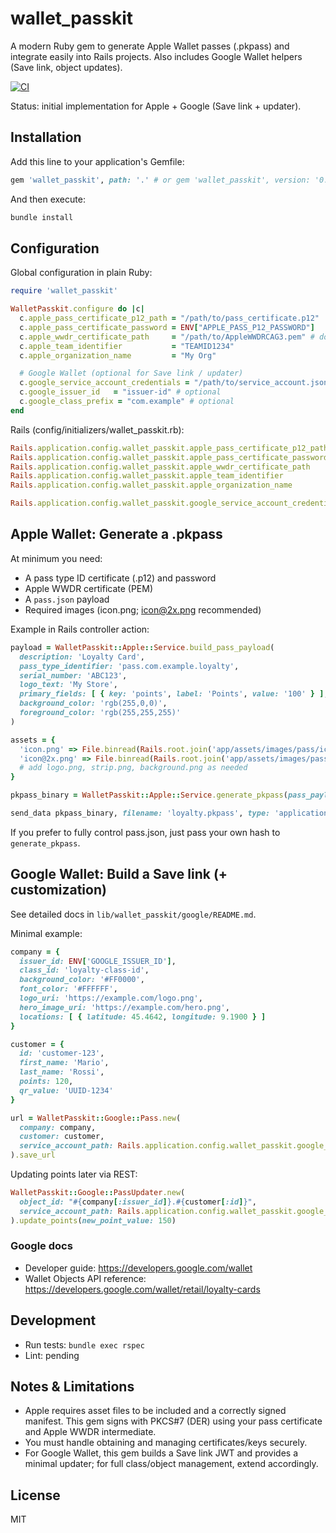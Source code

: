 # wallet_passkit

A modern Ruby gem to generate Apple Wallet passes (.pkpass) and integrate easily into Rails projects. Also includes Google Wallet helpers (Save link, object updates).

[![CI](https://github.com/gioggi/wallet_passkit/actions/workflows/test.yml/badge.svg)](https://github.com/gioggi/wallet_passkit/actions/workflows/test.yml)

Status: initial implementation for Apple + Google (Save link + updater).

## Installation

Add this line to your application's Gemfile:

```ruby
gem 'wallet_passkit', path: '.' # or gem 'wallet_passkit', version: '0.1.0'
```

And then execute:

```bash
bundle install
```

## Configuration

Global configuration in plain Ruby:

```ruby
require 'wallet_passkit'

WalletPasskit.configure do |c|
  c.apple_pass_certificate_p12_path = "/path/to/pass_certificate.p12"
  c.apple_pass_certificate_password = ENV["APPLE_PASS_P12_PASSWORD"]
  c.apple_wwdr_certificate_path     = "/path/to/AppleWWDRCAG3.pem" # download from Apple
  c.apple_team_identifier           = "TEAMID1234"
  c.apple_organization_name         = "My Org"

  # Google Wallet (optional for Save link / updater)
  c.google_service_account_credentials = "/path/to/service_account.json"
  c.google_issuer_id   = "issuer-id" # optional
  c.google_class_prefix = "com.example" # optional
end
```

Rails (config/initializers/wallet_passkit.rb):

```ruby
Rails.application.config.wallet_passkit.apple_pass_certificate_p12_path = Rails.root.join('config', 'certs', 'pass_cert.p12').to_s
Rails.application.config.wallet_passkit.apple_pass_certificate_password = ENV['APPLE_PASS_P12_PASSWORD']
Rails.application.config.wallet_passkit.apple_wwdr_certificate_path     = Rails.root.join('config', 'certs', 'AppleWWDRCAG3.pem').to_s
Rails.application.config.wallet_passkit.apple_team_identifier           = ENV['APPLE_TEAM_ID']
Rails.application.config.wallet_passkit.apple_organization_name         = 'My Org'

Rails.application.config.wallet_passkit.google_service_account_credentials = Rails.root.join('config', 'google', 'service_account.json').to_s
```

## Apple Wallet: Generate a .pkpass

At minimum you need:
- A pass type ID certificate (.p12) and password
- Apple WWDR certificate (PEM)
- A `pass.json` payload
- Required images (icon.png; icon@2x.png recommended)

Example in Rails controller action:

```ruby
payload = WalletPasskit::Apple::Service.build_pass_payload(
  description: 'Loyalty Card',
  pass_type_identifier: 'pass.com.example.loyalty',
  serial_number: 'ABC123',
  logo_text: 'My Store',
  primary_fields: [ { key: 'points', label: 'Points', value: '100' } ],
  background_color: 'rgb(255,0,0)',
  foreground_color: 'rgb(255,255,255)'
)

assets = {
  'icon.png' => File.binread(Rails.root.join('app/assets/images/pass/icon.png')),
  'icon@2x.png' => File.binread(Rails.root.join('app/assets/images/pass/icon@2x.png')),
  # add logo.png, strip.png, background.png as needed
}

pkpass_binary = WalletPasskit::Apple::Service.generate_pkpass(pass_payload: payload, assets: assets)

send_data pkpass_binary, filename: 'loyalty.pkpass', type: 'application/vnd.apple.pkpass'
```

If you prefer to fully control pass.json, just pass your own hash to `generate_pkpass`.

## Google Wallet: Build a Save link (+ customization)

See detailed docs in `lib/wallet_passkit/google/README.md`.

Minimal example:

```ruby
company = {
  issuer_id: ENV['GOOGLE_ISSUER_ID'],
  class_id: 'loyalty-class-id',
  background_color: '#FF0000',
  font_color: '#FFFFFF',
  logo_uri: 'https://example.com/logo.png',
  hero_image_uri: 'https://example.com/hero.png',
  locations: [ { latitude: 45.4642, longitude: 9.1900 } ]
}

customer = {
  id: 'customer-123',
  first_name: 'Mario',
  last_name: 'Rossi',
  points: 120,
  qr_value: 'UUID-1234'
}

url = WalletPasskit::Google::Pass.new(
  company: company,
  customer: customer,
  service_account_path: Rails.application.config.wallet_passkit.google_service_account_credentials
).save_url
```

Updating points later via REST:

```ruby
WalletPasskit::Google::PassUpdater.new(
  object_id: "#{company[:issuer_id]}.#{customer[:id]}",
  service_account_path: Rails.application.config.wallet_passkit.google_service_account_credentials
).update_points(new_point_value: 150)
```

### Google docs
- Developer guide: https://developers.google.com/wallet
- Wallet Objects API reference: https://developers.google.com/wallet/retail/loyalty-cards

## Development

- Run tests: `bundle exec rspec`
- Lint: pending

## Notes & Limitations

- Apple requires asset files to be included and a correctly signed manifest. This gem signs with PKCS#7 (DER) using your pass certificate and Apple WWDR intermediate.
- You must handle obtaining and managing certificates/keys securely.
- For Google Wallet, this gem builds a Save link JWT and provides a minimal updater; for full class/object management, extend accordingly.

## License

MIT
